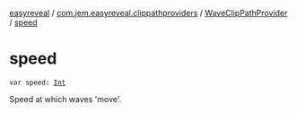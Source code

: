 [easyreveal](../../index.md) / [com.jem.easyreveal.clippathproviders](../index.md) / [WaveClipPathProvider](index.md) / [speed](./speed.md)

# speed

`var speed: `[`Int`](https://kotlinlang.org/api/latest/jvm/stdlib/kotlin/-int/index.html)

Speed at which waves 'move'.

